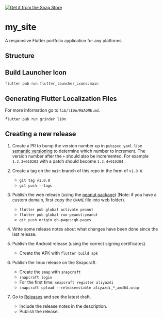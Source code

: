 [![Get it from the Snap Store](https://snapcraft.io/static/images/badges/en/snap-store-black.svg)](https://snapcraft.io/aliyazdi)

# my_site

A responsive Flutter portfolio application for any platforms

## Structure

## Build Launcher Icon

```
flutter pub run flutter_launcher_icons:main
```

## Generating Flutter Localization Files

For more information go to `lib/l10n/README.md`.

```
flutter pub run grinder l10n
```

## Creating a new release

1. Create a PR to bump the version number up in `pubspec.yaml`. Use
   [semantic versioning](https://semver.org/) to determine which number
   to increment. The version number after the `+` should also be
   incremented. For example `1.2.3+010203` with a patch should become
   `1.2.4+010204`.

2. Create a tag on the `main` branch of this repo in the form of
   `v1.0.0`.
	* `git tag v1.0.0`
	* `git push --tags`

3. Publish the web release (using the [peanut package](https://pub.dev/packages/peanut))
   (Note: if you have a custom domain, first copy the `CNAME` file into web folder).
    * `flutter pub global activate peanut`
    * `flutter pub global run peanut:peanut`
    *  `git push origin gh-pages:gh-pages`

4. Write some release notes about what changes have been done since the
   last release.

5. Publish the Android release (using the correct signing certificates).
   *  Create the APK with `flutter build apk`

6. Publish the linux release on the Snapcraft.
   *  Create the `snap` with `snapcraft`
   *  `snapcraft login`
   *  For the first time: `snapcraft register aliyazdi`
   *  `snapcraft upload --release=stable aliyazdi_*_amd64.snap`

7. Go to [Releases](https://github.com/aliyazdi75/aliyazdi75.github.io/releases) and see
   the latest draft.
    * Include the release notes in the description.
    * Publish the release.
